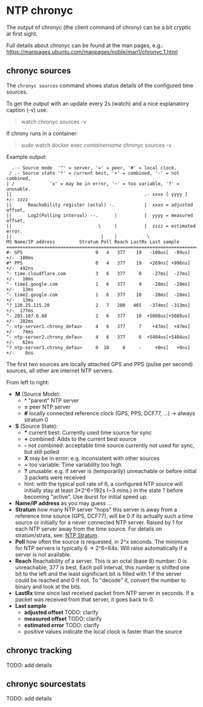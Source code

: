 # NTP chronyc

The output of chronyc (the client command of chrony) can be a bit cryptic at first sight.

Full details about chronyc can be found at the man pages, e.g.: https://manpages.ubuntu.com/manpages/noble/man1/chronyc.1.html

## chronyc sources

The `chronyc sources` command shows status details of the configured time sources.

To get the output with an update every 2s (watch) and a nice explanatory caption (-v) use:

> watch chronyc sources -v

If chrony runs in a container:

> sudo watch docker exec *containername* chronyc sources -v

Example output:

```
  .-- Source mode  '^' = server, '=' = peer, '#' = local clock.
 / .- Source state '*' = current best, '+' = combined, '-' = not combined,
| /             'x' = may be in error, '~' = too variable, '?' = unusable.
||                                                 .- xxxx [ yyyy ] +/- zzzz
||      Reachability register (octal) -.           |  xxxx = adjusted offset,
||      Log2(Polling interval) --.      |          |  yyyy = measured offset,
||                                \     |          |  zzzz = estimated error.
||                                 |    |           \
MS Name/IP address         Stratum Poll Reach LastRx Last sample
===============================================================================
#- GPS                           0   4   377    19   -100us[  -99us] +/-  100ms
#* PPS                           0   4   377    19   +269ns[ +996ns] +/-  492ns
^- time.cloudflare.com           3   6   377     8    -27ms[  -27ms] +/-   10ms
^- time1.google.com              1   6   377     9    -28ms[  -28ms] +/-   13ms
^- time2.google.com              1   6   377    10    -28ms[  -28ms] +/-   13ms
^? 120.25.115.20                 2   7   200   465   -374ms[ -313ms] +/-  177ms
^- 203.107.6.88                  2   6   377    10  +5088us[+5088us] +/-  202ms
^- ntp-server1.chrony_defau>     4   6   377     7    +47ms[  +47ms] +/-   74ms
^- ntp-server2.chrony_defau>     4   6   377     6  +5404us[+5404us] +/-   62ms
^? ntp-server3.chrony_defau>     0  10     0     -     +0ns[   +0ns] +/-    0ns
```

The first two sources are locally attached GPS and PPS (pulse per second) sources, all other are internet NTP servers.

From left to right:

- **M** (Source Mode):
  - **^** "parent" NTP server
  - **=** peer NTP server
  - **#** locally connected reference clock (GPS, PPS, DCF77, ...) -> always stratum 0
- **S** (Source State):
  - **\*** current best: Currently used time source for sync
  - **+** combined: Adds to the current best source
  - **-** not combined: acceptable time source currently not used for sync, but still polled
  - **X** may be in error: e.g. inconsistent with other sources
  - **~** too variable: Time variability too high
  - **?** unusable: e.g. if server is (temporarily) unreachable or before initial 3 packets were received
  - hint: with the typical poll rate of 6, a configured NTP source will initially stay at least 3*2^6=192s (~3 mins.) in the state ? before becoming "active". Use iburst for initial speed up.
- **Name/IP address** as you may guess ...
- **Stratum** how many NTP server "hops" this server is away from a reference time source (GPS, DCF77), will be 0 if its actually such a time source or initially for a never connected NTP server. Raised by 1 for each NTP server away from the time source. For details on stratum/strata, see: [NTP Stratum](../accuracy/Readme.md#ntp-stratum).
- **Poll** how often the source is requested, in 2^x seconds. The minimum for NTP servers is typically 6 -> 2^6=64s. Will raise automatically if a server is not available.
- **Reach** Reachability of a server. This is an octal (base 8) number: 0 is unreachable, 377 is best. Each poll interval, this number is shifted one bit to the left and the least significant bit is filled with 1 if the server could be reached and 0 if not. To "decode" it, convert the number to binary and look at the bits.
- **LastRx** time since last received packet from NTP server in seconds. If a packet was received from that server, it goes back to 0.
- **Last sample**
  - **adjusted offset** TODO: clarify
  - **measured offset** TODO: clarify
  - **estimated error** TODO: clarify
  - positive values indicate the local clock is faster than the source

## chronyc tracking

TODO: add details

## chronyc sourcestats

TODO: add details
